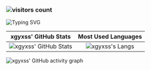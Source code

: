 ### ![visitors count](https://visitors-by-url-pls-dont-use-this-in-your-repo.vercel.app/xgyxss-github-readme)

![Typing SVG](https://readme-typing-svg.herokuapp.com?color=%2336BCF7&center=true&vCenter=true&width=600&lines=Hi+there+👋,+I+am+xgyxss;+Welcome+to+My+Profile!;Always+learning+new+things+;Software-development+learning+enthusiast)

|                           xgyxss' GitHub Stats                           |                           Most Used Languages                           |
| :----------------------------------------------------------: | :----------------------------------------------------------: |
| ![xgyxss' GitHub Stats](https://github-readme-stats.vercel.app/api?username=xgyxss&show_icons=true&theme=dracula) | ![xgyxss's Langs](https://github-readme-stats.vercel.app/api/top-langs/?username=xgyxss&layout=compact)|

![xgyxss' GitHub activity graph](https://activity-graph.herokuapp.com/graph?username=xgyxss&hide_border=true&theme=redical)





<!--
  <img src="https://github-readme-stats.vercel.app/api?username=xgyxss&show_icons=true&theme=dracula&icon_color=0366d6&text_color=24292e&bg_color=fff&hide_title=false" />

<!--
**xgyxss/xgyxss** is a ✨ _special_ ✨ repository because its `README.md` (this file) appears on your GitHub profile.

Here are some ideas to get you started:

- 🔭 I’m currently working on ...
- 🌱 I’m currently learning ...
- 👯 I’m looking to collaborate on ...
- 🤔 I’m looking for help with ...
- 💬 Ask me about ...
- 📫 How to reach me: ...
- 😄 Pronouns: ...
- ⚡ Fun fact: ...
-->
